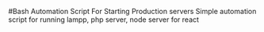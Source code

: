 #Bash Automation Script For Starting Production servers
Simple automation script for running lampp, php server, node server for react
